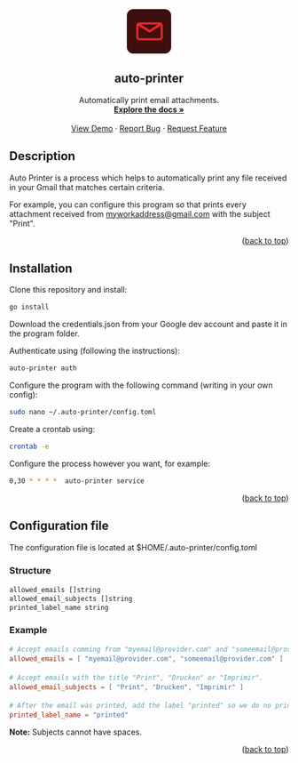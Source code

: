 <div id="top"></div>

<div align="center">
  <a href="https://github.com/marcotomasrodriguez/auto-printer">
    <img src="assets/logo.svg" alt="Logo" width="80" height="80">
  </a>
  <h2 align="center">auto-printer</h2>
  <p align="center">
    Automatically print email attachments.
    <br />
    <a href="https://github.com/marcotomasrodriguez/auto-printer"><strong>Explore the docs »</strong></a>
    <br />
    <br />
    <a href="https://github.com/marcotomasrodriguez/auto-printer">View Demo</a>
    ·
    <a href="https://github.com/marcotomasrodriguez/auto-printer/issues">Report Bug</a>
    ·
    <a href="https://github.com/marcotomasrodriguez/auto-printer/issues">Request Feature</a>
  </p>
</div>

## Description

Auto Printer is a process which helps to automatically print any file received in your Gmail that matches certain criteria.

For example, you can configure this program so that prints every attachment received from myworkaddress@gmail.com with the subject "Print".

<p align="right">(<a href="#top">back to top</a>)</p>

## Installation

Clone this repository and install:

```bash
go install
```

Download the credentials.json from your Google dev account and paste it in the program folder.

Authenticate using (following the instructions):

```bash
auto-printer auth
```

Configure the program with the following command (writing in your own config):

```bash
sudo nano ~/.auto-printer/config.toml
```

Create a crontab using:

```bash
crontab -e
```

Configure the process however you want, for example:

```bash
0,30 * * * *  auto-printer service
```

<p align="right">(<a href="#top">back to top</a>)</p>

## Configuration file

The configuration file is located at $HOME/.auto-printer/config.toml

### Structure

```
allowed_emails []string
allowed_email_subjects []string
printed_label_name string
```

### Example

```toml
# Accept emails comming from "myemail@provider.com" and "someemail@provider.com".
allowed_emails = [ "myemail@provider.com", "someemail@provider.com" ]

# Accept emails with the title "Print", "Drucken" or "Imprimir".
allowed_email_subjects = [ "Print", "Drucken", "Imprimir" ]

# After the email was printed, add the label "printed" so we do no print it twice.
printed_label_name = "printed"
```

**Note:** Subjects cannot have spaces.

<p align="right">(<a href="#top">back to top</a>)</p>
